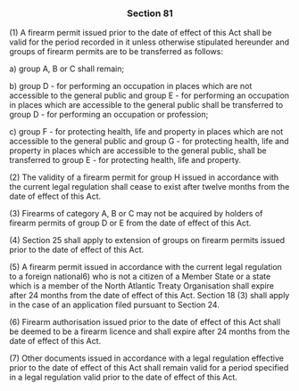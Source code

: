 ### <a name="section_81"></a><p align="center">Section 81</p>

(1) A firearm permit issued prior to the date of effect of this Act shall be valid for the period recorded in it unless otherwise stipulated hereunder and groups of firearm permits are to be transferred as follows:

a) group A, B or C shall remain;

b) group D - for performing an occupation in places which are not accessible to the general public and group E - for performing an occupation in places which are accessible to the general public shall be transferred to group D - for performing an occupation or profession;

c) group F - for protecting health, life and property in places which are not accessible to the general public and group G - for protecting health, life and property in places which are accessible to the general public, shall be transferred to group E - for protecting health, life and property.

(2) The validity of a firearm permit for group H issued in accordance with the current legal regulation shall cease to exist after twelve months from the date of effect of this Act.

(3) Firearms of category A, B or C may not be acquired by holders of firearm permits of group D or E from the date of effect of this Act.

(4) Section 25 shall apply to extension of groups on firearm permits issued prior to the date of effect of this Act.

(5) A firearm permit issued in accordance with the current legal regulation to a foreign national6) who is not a citizen of a Member State or a state which is a member of the North Atlantic Treaty Organisation shall expire after 24 months from the date of effect of this Act. Section 18 (3) shall apply in the case of an application filed pursuant to Section 24.

(6) Firearm authorisation issued prior to the date of effect of this Act shall be deemed to be a firearm licence and shall expire after 24 months from the date of effect of this Act.

(7) Other documents issued in accordance with a legal regulation effective prior to the date of effect of this Act shall remain valid for a period specified in a legal regulation valid prior to the date of effect of this Act.


